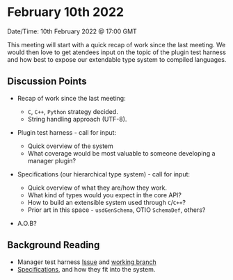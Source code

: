 # February 10th 2022

Date/Time: 10th February 2022 @ 17:00 GMT

This meeting will start with a quick recap of work since the last
meeting. We would then love to get atendees input on the topic of the
plugin test harness and how best to expose our extendable type system to
compiled languages.

## Discussion Points

- Recap of work since the last meeting:
  - `C`, `C++`, `Python` strategy decided.
  - String handling approach (UTF-8).

- Plugin test harness - call for input:
  - Quick overview of the system
  - What coverage would be most valuable to someone developing a manager
	plugin?

- Specifications (our hierarchical type system) - call for input:
  - Quick overview of what they are/how they work.
  - What kind of types would you expect in the core API?
  - How to build an extensible system used through `C`/`C++`?
  - Prior art in this space - `usdGenSchema`, OTIO `SchemaDef`, others?

- A.O.B?


## Background Reading

 - Manager test harness [Issue](https://github.com/TheFoundryVisionmongers/OpenAssetIO/issues/95) and [working branch](https://github.com/TheFoundryVisionmongers/OpenAssetIO/tree/feature/96-exampleManager)
 - [Specifications](https://thefoundryvisionmongers.github.io/OpenAssetIO/entities_specifications_and_attributes.html), and how they fit into the system.
